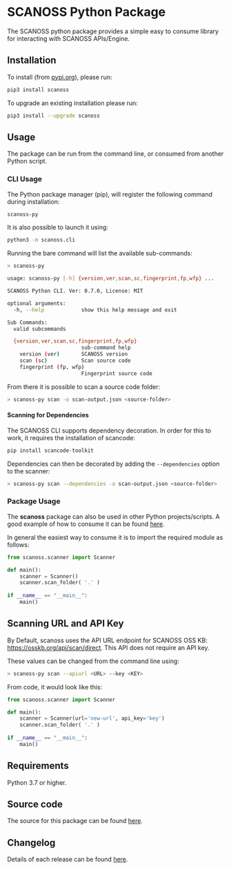 # SCANOSS Python Package
The SCANOSS python package provides a simple easy to consume library for interacting with SCANOSS APIs/Engine.

## Installation
To install (from [pypi.org](https://pypi.org/project/scanoss)), please run:
```bash
pip3 install scanoss
```
To upgrade an existing installation please run:
```bash
pip3 install --upgrade scanoss
```

## Usage
The package can be run from the command line, or consumed from another Python script.

### CLI Usage
The Python package manager (pip), will register the following command during installation:
```bash
scanoss-py
```
It is also possible to launch it using:
```bash
python3 -m scanoss.cli
```

Running the bare command will list the available sub-commands:
```bash
> scanoss-py

usage: scanoss-py [-h] {version,ver,scan,sc,fingerprint,fp,wfp} ...

SCANOSS Python CLI. Ver: 0.7.0, License: MIT

optional arguments:
  -h, --help            show this help message and exit

Sub Commands:
  valid subcommands

  {version,ver,scan,sc,fingerprint,fp,wfp}
                        sub-command help
    version (ver)       SCANOSS version
    scan (sc)           Scan source code
    fingerprint (fp, wfp)
                        Fingerprint source code

```

From there it is possible to scan a source code folder:

````bash
> scanoss-py scan -o scan-output.json <source-folder>
````

#### Scanning for Dependencies
The SCANOSS CLI supports dependency decoration. In order for this to work, it requires the installation of scancode:
```python
pip install scancode-toolkit
```
Dependencies can then be decorated by adding the ``--dependencies`` option to the scanner:
```bash
> scanoss-py scan --dependencies -o scan-output.json <source-folder>
```

### Package Usage
The **scanoss** package can also be used in other Python projects/scripts. A good example of how to consume it can be found [here](https://github.com/scanoss/scanoss.py/blob/main/src/scanoss/cli.py).

In general the easiest way to consume it is to import the required module as follows:
```python
from scanoss.scanner import Scanner

def main():
    scanner = Scanner()
    scanner.scan_folder( '.' )
    
if __name__ == "__main__":
    main()
```

## Scanning URL and API Key
By Default, scanoss uses the API URL endpoint for SCANOSS OSS KB: https://osskb.org/api/scan/direct.
This API does not require an API key.

These values can be changed from the command line using:
```bash
> scanoss-py scan --apiurl <URL> --key <KEY>
```

From code, it would look like this:
```python
from scanoss.scanner import Scanner

def main():
    scanner = Scanner(url='new-url', api_key='key')
    scanner.scan_folder( '.' )
    
if __name__ == "__main__":
    main()
```

## Requirements
Python 3.7 or higher.

## Source code
The source for this package can be found [here](https://github.com/scanoss/scanoss.py).

## Changelog
Details of each release can be found [here](https://github.com/scanoss/scanoss.py/blob/main/CHANGELOG.md).